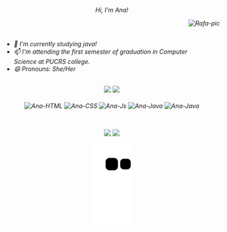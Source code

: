 <div>
  <p align="center"><i>Hi, I'm Ana!<i/></p>
  <a href="https://picasion.com/"><img src="https://i.picasion.com/pic92/e295592b350b2a260cc89045101a401d.gif" align="right" alt="Rafa-pic" height="150" style="border-radius:50px alt="https://picasion.com/" /></a><br /><a href="https://picasion.com/"></a>
</div>

<div>
</br>
  <ul>
    <li>🔭 I'm currently studying java!</li>
    <li>📫 I'm attending the first semester of graduation in Computer Science at PUCRS college.</li>
    <li>😄 Pronouns: She/Her</li>
  </ul>
</div>

<div align="center">
</br>
   <img height="140em" src="https://github-readme-stats.vercel.app/api?username=ana-xavier&show_icons=true&theme=bear&include_all_commits=true&count_private=true"/>
   <img height="140em" src="https://github-readme-stats.vercel.app/api/top-langs/?username=ana-xavier&layout=compact&langs_count=7&theme=bear"/>
</div>

<div align="center">
</br>
  <img align="center" alt="Ana-HTML" height="30" width="40" src="https://cdn.jsdelivr.net/gh/devicons/devicon/icons/html5/html5-original.svg" />
  <img align="center" alt="Ana-CSS" height="30" width="40" src="https://cdn.jsdelivr.net/gh/devicons/devicon/icons/css3/css3-original.svg" />
  <img align="center" alt="Ana-Js" height="30" width="40" src="https://cdn.jsdelivr.net/gh/devicons/devicon/icons/javascript/javascript-plain.svg" />
  <img align="center" alt="Ana-Java" height="30" width="40" src="https://cdn.jsdelivr.net/gh/devicons/devicon/icons/java/java-plain.svg" />
  <img align="center" alt="Ana-Java" height="30" width="40" src="https://cdn.jsdelivr.net/gh/devicons/devicon/icons/mysql/mysql-original.svg" />
  </br>
</div>

##

<div align="center" >
</br>
  <a href="https://www.instagram.com/cchoicx_/" target="_blank"><img src="https://img.shields.io/badge/-Instagram-%23E4405F?style=for-the-badge&logo=instagram&logoColor=white" target="_blank"></a>
  <a href="https://www.linkedin.com/in/ana-carolina-xavier-137a71242" target="_blank"><img src="https://img.shields.io/badge/-LinkedIn-%230077B5?style=for-the-badge&logo=linkedin&logoColor=white" target="_blank"></a> 
 
  ![Snake animation](https://github.com/ana-xavier/ana-xavier/blob/output/github-contribution-grid-snake.svg)
 
</div>

